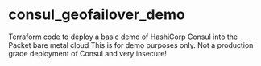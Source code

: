 # consul_geofailover_demo
Terraform code to deploy a basic demo of HashiCorp Consul into the Packet bare metal cloud 
This is for demo purposes only.  Not a production grade deployment of Consul and very insecure!
